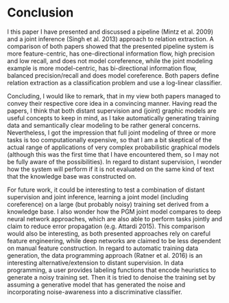 # Conclusion

I this paper I have presented and discussed a pipeline (Mintz et al. 2009) and a joint inference (Singh et al. 2013) approach to relation extraction. A comparison of both papers showed that the presented pipeline system is more feature-centric, has one-directional information flow, high precision and low recall, and does not model coreference, while the joint modeling example is more model-centric, has bi-directional information flow, balanced precision/recall and does model coreference. Both papers define relation extraction as a classification problem and use a log-linear classifier.

Concluding, I would like to remark, that in my view both papers managed to convey their respective
core idea in a convincing manner. Having read the papers, I think that both distant supervision and (joint) graphic models are useful concepts to keep in mind, as I take automatically generating training data and semantically clear modeling to be rather general concerns. Nevertheless, I got the impression that full joint modeling of three or more tasks is too computationally expensive, so that I am a bit skeptical of the actual range of applications of very complex probabilistic graphical models (although this was the first time that I have encountered them, so I may not be fully aware of the possibilities). In regard to distant supervision, I wonder how the system will perform if it is not evaluated on the same kind of text that the knowledge base was constructed on.

For future work, it could be interesting to test a combination of distant supervision and joint inference, learning a joint model (including coreference) on a large (but probably noisy) training set derived from a knowledge base.
I also wonder how the PGM joint model compares to deep neural network approaches, which are also able to perform tasks jointly and claim to reduce error propagation (e.g. Attardi 2015). This comparison would also be interesting, as both presented approaches rely on careful feature engineering, while deep networks are claimed to be less dependent on manual feature construction. In regard to automatic training data generation, the data programming approach (Ratner et al. 2016) is an interesting alternative/extension to distant supervision. In data programming, a user provides labeling functions that encode heuristics to generate a noisy training set. Then it is tried to denoise the training set by assuming a generative model that has generated the noise and incorporating noise-awareness into a discriminative classifier.
